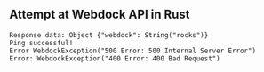 ## Attempt at Webdock API in Rust

`Response data: Object {"webdock": String("rocks")}`<br>
`Ping successful!`<br>
`Error WebdockException("500 Error: 500 Internal Server Error")`<br>
`Error: WebdockException("400 Error: 400 Bad Request")`<br>
